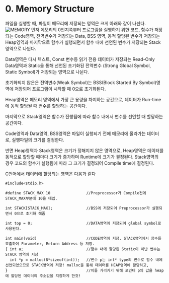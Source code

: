 # 0. Memory Structure

파일을 실행할 때, 파일이 메모리에 저장되는 영역은 크게 아래와 같이 나뉜다. 
![MEMORY](https://blog.naver.com/wjdrnwk/20187403073)
먼저 메모리의 0번지쪽부터 프로그램을 실행하기 위한 코드, 함수가 저장되는 Code영역, 전역변수가 저장되는 Data, BSS 영역, 동적 할당된 변수가 저장되는 Heap영역과 마지막으로 함수가 실행되면서 함수 내에 선언된 변수가 저장되는 Stack 영역으로 나뉜다.

Data영역은 다시 텍스트, Const 변수등 읽기 전용 데이터가 저장되는 Read-Only Data영역과 Static을 통해 선언된 초기화된 전역변수 (Strong Global Symbol, Static Symbol)가 저장되는 영역으로 나뉜다.

초기화되지 않은은 전역변수(Weak Symbol)는 BSS(Block Started By Symbol)영역에 저장되어 프로그램이 시작할 때 0으로 초기화된다.

Heap영역은 메모리 영역에서 가장 큰 용량을 차지하는 공간으로, 데이터가 Run-time에 동적 할당될 때 변수를 할당하는 공간이다.

마지막으로 Stack영역은 함수가 진행됨에 따라 함수 내에서 변수를 선언할 때 할당하는 공간이다.

Code영역과 Data영역, BSS영역은 파일이 실행되기 전에 메모리에 올라가는 데이터로, 실행파일의 크기를 결정한다.

반면 Heap영역과 Stack영역은 크기가 정해지지 않은 영역으로, Heap영역은 데이터를 동적으로 할당할 때마다 크기가 증가하며 Runtime에 크기가 결정된다.
Stack영역의 경우 코드의 함수가 실행됨에 따라 그 크기가 결정되어 Compile time에 결정된다.

C언어에서 데이터에 할당되는 영역은 다음과 같다
```
#include<stdio.h>

#define STACK_MAX 10                //Preprocessor가 Compile전에 STACK_MAX부분에 10을 대입.

int STACK[STACK_MAX];               //BSS에 저장되어 Preprocessor가 실행되면서 0으로 초기화 해줌

int top = 0;                        //DATA영역에 저장되어 global symbol로 사용된다.

int main(void)                      //CODE영역에 저장. STACK영역에서 함수를 호출하여 Parameter, Return Address 등 저장.
{ int a;                            //함수 내에 할당된 Static이 이난 변수는 STACK 영역에 저장
  int *p = malloc(8*sizeof(int));   //변수 p는 int* type의 변수로 함수 내에 선언되었으므로 STACK영역에 저장! malloc을 통해 데이터를 HEAP영역에 할당하고,
}                                   //이를 가리키기 위해 포인터 p의 값을 heap에 할당된 데이터의 주소값을 지칭하게 한것!
```

